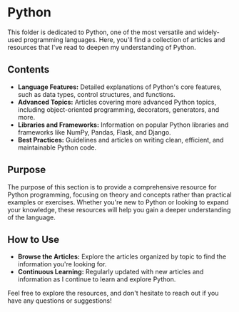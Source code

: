 # Python

This folder is dedicated to Python, one of the most versatile and widely-used programming languages. Here, you'll find a collection of articles and resources that I've read to deepen my understanding of Python.

## Contents

- **Language Features:** Detailed explanations of Python's core features, such as data types, control structures, and functions.
- **Advanced Topics:** Articles covering more advanced Python topics, including object-oriented programming, decorators, generators, and more.
- **Libraries and Frameworks:** Information on popular Python libraries and frameworks like NumPy, Pandas, Flask, and Django.
- **Best Practices:** Guidelines and articles on writing clean, efficient, and maintainable Python code.

## Purpose

The purpose of this section is to provide a comprehensive resource for Python programming, focusing on theory and concepts rather than practical examples or exercises. Whether you're new to Python or looking to expand your knowledge, these resources will help you gain a deeper understanding of the language.

## How to Use

- **Browse the Articles:** Explore the articles organized by topic to find the information you're looking for.
- **Continuous Learning:** Regularly updated with new articles and information as I continue to learn and explore Python.

Feel free to explore the resources, and don't hesitate to reach out if you have any questions or suggestions!

